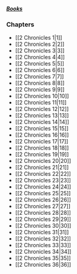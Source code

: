 ##### *[Books](--Bible--.md)*

### Chapters
- [[2 Chronicles 1|1]]
- [[2 Chronicles 2|2]]
- [[2 Chronicles 3|3]]
- [[2 Chronicles 4|4]]
- [[2 Chronicles 5|5]]
- [[2 Chronicles 6|6]]
- [[2 Chronicles 7|7]]
- [[2 Chronicles 8|8]]
- [[2 Chronicles 9|9]]
- [[2 Chronicles 10|10]]
- [[2 Chronicles 11|11]]
- [[2 Chronicles 12|12]]
- [[2 Chronicles 13|13]]
- [[2 Chronicles 14|14]]
- [[2 Chronicles 15|15]]
- [[2 Chronicles 16|16]]
- [[2 Chronicles 17|17]]
- [[2 Chronicles 18|18]]
- [[2 Chronicles 19|19]]
- [[2 Chronicles 20|20]]
- [[2 Chronicles 21|21]]
- [[2 Chronicles 22|22]]
- [[2 Chronicles 23|23]]
- [[2 Chronicles 24|24]]
- [[2 Chronicles 25|25]]
- [[2 Chronicles 26|26]]
- [[2 Chronicles 27|27]]
- [[2 Chronicles 28|28]]
- [[2 Chronicles 29|29]]
- [[2 Chronicles 30|30]]
- [[2 Chronicles 31|31]]
- [[2 Chronicles 32|32]]
- [[2 Chronicles 33|33]]
- [[2 Chronicles 34|34]]
- [[2 Chronicles 35|35]]
- [[2 Chronicles 36|36]]
